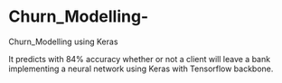 # Churn_Modelling-
Churn_Modelling using Keras

It predicts  with 84% accuracy whether or not a client will leave a bank implementing a neural network using Keras with Tensorflow backbone.
